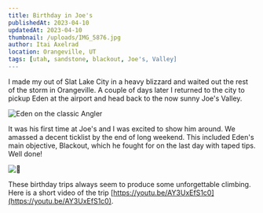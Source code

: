 ```yaml
---
title: Birthday in Joe's
publishedAt: 2023-04-10
updatedAt: 2023-04-10
thumbnail: /uploads/IMG_5876.jpg
author: Itai Axelrad
location: Orangeville, UT
tags: [utah, sandstone, blackout, Joe's, Valley]
---
```


I made my out of Slat Lake City in a heavy blizzard and waited out the rest of the storm in Orangeville. A couple of days later I returned to the city to pickup Eden at the airport and head back to the now sunny Joe's Valley.

![Eden on the classic Angler](/uploads/IMG_5876.jpg)

It was his first time at Joe's and I was excited to show him around. We amassed a decent ticklist by the end of long weekend. This included Eden's main objective, Blackout, which he fought for on the last day with taped tips. Well done!

![🤙](/uploads/IMG_5897.jpg)

These birthday trips always seem to produce some unforgettable climbing. Here is a short video of the trip [https://youtu.be/AY3UxEfS1c0](https://youtu.be/AY3UxEfS1c0).
